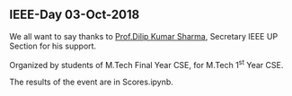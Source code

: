 ## IEEE-Day 03-Oct-2018

We all want to say thanks to [Prof.Dilip Kumar Sharma](https://scholar.google.co.in/citations?user=pG-jLn0AAAAJ&hl=en), Secretary IEEE UP Section for his support. 

Organized by students of M.Tech Final Year CSE, for M.Tech 1<sup>st</sup> Year CSE.

The results of the event are in Scores.ipynb.
